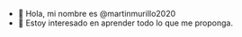 - 👋 Hola, mi nombre es @martinmurillo2020
- 👀 Estoy interesado en aprender todo lo que me proponga.

<!---
martinmurillo2020/martinmurillo2020 is a ✨ special ✨ repository because its `README.md` (this file) appears on your GitHub profile.
You can click the Preview link to take a look at your changes.
--->
